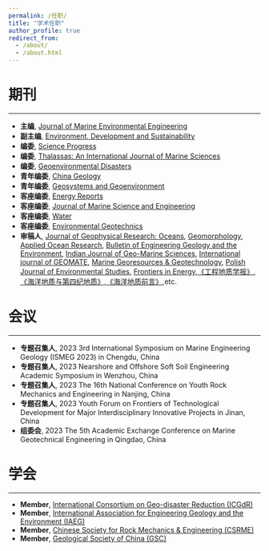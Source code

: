 ```yaml
---
permalink: /任职/
title: "学术任职"
author_profile: true
redirect_from: 
  - /about/
  - /about.html
---
```



期刊
======
------
* **主编**, [Journal of Marine Environmental Engineering](https://www.oldcitypublishing.com/journals/jmee-home/)
* **副主编**, [Environment, Development and Sustainability](https://link.springer.com/journal/10668)
* **编委**, [Science Progress](https://journals.sagepub.com/editorial-board/SCI)
* **编委**, [Thalassas: An International Journal of Marine Sciences](https://link.springer.com/journal/41208)
* **编委**, [Geoenvironmental Disasters](https://geoenvironmental-disasters.springeropen.com/)
* **青年编委**, [China Geology](https://www.sciencedirect.com/journal/china-geology)
* **青年编委**, [Geosystems and Geoenvironment](https://www.sciencedirect.com/journal/geosystems-and-geoenvironment)
* **客座编委**, [Energy Reports](https://www.sciencedirect.com/journal/energy-reports/special-issue/10LNPQPBFC5)
* **客座编委**, [Journal of Marine Science and Engineering ](https://www.mdpi.com/journal/jmse/special_issues/3V20M0H7MX#editors)
* **客座编委**, [Water](https://www.mdpi.com/journal/water/special_issues/sediment_dynamics) 
* **客座编委**, [Environmental Geotechnics](https://www.icevirtuallibrary.com/toc/jenge/10/3)
* **审稿人**, [Journal of Geophysical Research: Oceans](https://agupubs.onlinelibrary.wiley.com/journal/21699291), [Geomorphology](https://www.sciencedirect.com/journal/geomorphology), [Applied Ocean Research](https://www.sciencedirect.com/journal/applied-ocean-research), [Bulletin of Engineering Geology and the Environment](https://link.springer.com/journal/10064), [Indian Journal of Geo-Marine Sciences](https://or.niscpr.res.in/index.php/IJMS), [International journal of GEOMATE](https://geomatejournal.com/geomate), [Marine Georesources & Geotechnology](https://www.tandfonline.com/journals/umgt20), [Polish Journal of Environmental Studies](http://www.pjoes.com/), [Frontiers in Energy](https://link.springer.com/journal/11708),[《工程地质学报》](http://www.gcdz.org/), [《海洋地质与第四纪地质》](海洋地质与第四纪地质),[《海洋地质前言》](海洋地质前言),etc.

会议
======
------
* **专题召集人**, 2023 3rd International Symposium on Marine Engineering Geology (ISMEG 2023) in Chengdu, China
* **专题召集人**, 2023 Nearshore and Offshore Soft Soil Engineering Academic Symposium in Wenzhou, China
* **专题召集人**, 2023 The 16th National Conference on Youth Rock Mechanics and Engineering in Nanjing, China
* **专题召集人**, 2023 Youth Forum on Frontiers of Technological Development for Major Interdisciplinary Innovative Projects in Jinan, China
* **组委会**, 2023 The 5th Academic Exchange Conference on Marine Geotechnical Engineering in Qingdao, China

学会
======
------
* **Member**, [International Consortium on Geo-disaster Reduction (ICGdR)](http://www.icgdr.com/)
* **Member**, [International Association for Engineering Geology and the Environment (IAEG)](https://iaeg.info/)
* **Member**, [Chinese Society for Rock Mechanics & Engineering (CSRME)](http://www.csrme.com/Home/Index/index.do)
* **Member**, [Geological Society of China (GSC)](http://www.geosociety.org.cn/)
